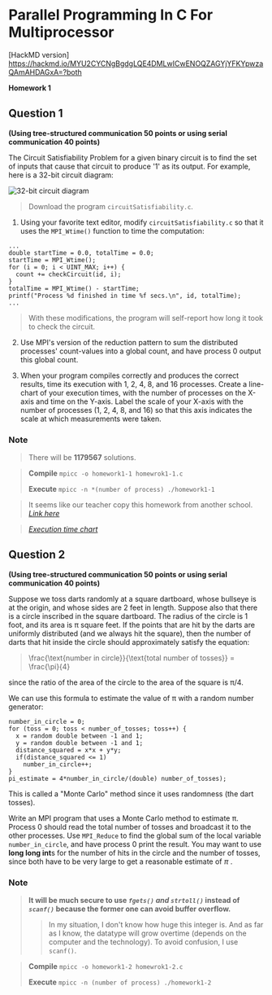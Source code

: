 Parallel Programming In C For Multiprocessor
===

[HackMD version] https://hackmd.io/MYU2CYCNgBgdgLQE4DMLwICwENOQZAGYjYFKYpwzaQAmAHDAGxA=?both

**Homework 1**

## Question 1
**(Using tree-structured communication 50 points or using serial communication 40 points)**

The Circuit Satisfiability Problem for a given binary circuit is to find the set of inputs that cause that circuit to produce '1' as its output. For example, here is a 32-bit circuit diagram:

![32-bit circuit diagram](https://cs.calvin.edu/courses/cs/374/exercises/01/project/32-Bit-Circuit.png)

> Download the program ```circuitSatisfiability.c```.

1. Using your favorite text editor, modify ```circuitSatisfiability.c``` so that it uses the ```MPI_Wtime()``` function to time the computation:
	
```
...
double startTime = 0.0, totalTime = 0.0;
startTime = MPI_Wtime();
for (i = 0; i < UINT_MAX; i++) {
  count += checkCircuit(id, i);
}
totalTime = MPI_Wtime() - startTime;
printf("Process %d finished in time %f secs.\n", id, totalTime);
...
```

> With these modifications, the program will self-report how long it took to check the circuit.

2. Use MPI's version of the reduction pattern to sum the distributed processes' count-values into a global count, and have process 0 output this global count.

3. When your program compiles correctly and produces the correct results, time its execution with 1, 2, 4, 8, and 16 processes. Create a line-chart of your execution times, with the number of processes on the X-axis and time on the Y-axis. Label the scale of your X-axis with the number of processes (1, 2, 4, 8, and 16) so that this axis indicates the scale at which measurements were taken.

### Note

> There will be **1179567** solutions.

> **Compile**
> ```mpicc -o homework1-1 homewrok1-1.c```
>
> **Execute**
> ```mpicc -n *(number of process) ./homework1-1```

> It seems like our teacher copy this homework from another school. 
> [_Link here_](https://cs.calvin.edu/courses/cs/374/exercises/01/project/)
 
> [_Execution time chart_](https://live.amcharts.com/czNzl/)
 
## Question 2
**(Using tree-structured communication 50 points or using serial communication 40 points)**

Suppose we toss darts randomly at a square dartboard, whose bullseye is at the origin, and whose sides are 2 feet in length. Suppose also that there is a circle inscribed in the square dartboard. The radius of the circle is 1 foot, and its area is π square feet. If the points that are hit by the darts are uniformly distributed (and we always hit the square), then the number of darts that hit inside the circle should approximately satisfy the equation:


> \frac{\text{number in circle}}{\text{total number of tosses}} = \frac{\pi}{4}


since the ratio of the area of the circle to the area of the square is π/4.

We can use this formula to estimate the value of π with a random number generator:

```
number_in_circle = 0;
for (toss = 0; toss < number_of_tosses; toss++) {
  x = random double between -1 and 1;
  y = random double between -1 and 1;
  distance_squared = x*x + y*y;
  if(distance_squared <= 1)
    number_in_circle++;
}
pi_estimate = 4*number_in_circle/(double) number_of_tosses);
```

This is called a "Monte Carlo" method since it uses randomness (the dart tosses).
 
Write an MPI program that uses a Monte Carlo method to estimate π.  Process 0 should read the total number of tosses and broadcast it to the other processes. Use ```MPI_Reduce``` to find the global sum of the local variable ```number_in_circle```, and have process 0 print the result. You may want to use **long long int**s for the number of hits in the circle and the number of tosses, since both have to be very large to get a reasonable estimate of $\pi$ .

### Note

> **It will be much secure to use _```fgets()``` and  ```strtoll()```_ instead of _```scanf()```_ because the former one can avoid buffer overflow.**
> 
> > In my situation, I don't know how huge this integer is. And as far as I know, the datatype will grow overtime (depends on the computer and the technology). To avoid confusion, I use ```scanf()```. 

> **Compile**
> ```mpicc -o homework1-2 homewrok1-2.c```
>
> **Execute**
> ```mpicc -n (number of process) ./homework1-2```